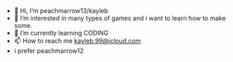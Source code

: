 - 👋 Hi, I’m peachmarrow13/kayleb
- 👀 I’m interested in many types of games and i want to learn how to make some.
- 🌱 I’m currently learning CODING
- 📫 How to reach me kayleb.99@icloud.com
-  i prefer peachmarrow12
